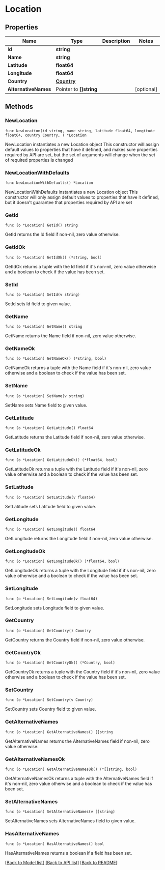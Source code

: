 # Location

## Properties

Name | Type | Description | Notes
------------ | ------------- | ------------- | -------------
**Id** | **string** |  | 
**Name** | **string** |  | 
**Latitude** | **float64** |  | 
**Longitude** | **float64** |  | 
**Country** | [**Country**](Country.md) |  | 
**AlternativeNames** | Pointer to **[]string** |  | [optional] 

## Methods

### NewLocation

`func NewLocation(id string, name string, latitude float64, longitude float64, country Country, ) *Location`

NewLocation instantiates a new Location object
This constructor will assign default values to properties that have it defined,
and makes sure properties required by API are set, but the set of arguments
will change when the set of required properties is changed

### NewLocationWithDefaults

`func NewLocationWithDefaults() *Location`

NewLocationWithDefaults instantiates a new Location object
This constructor will only assign default values to properties that have it defined,
but it doesn't guarantee that properties required by API are set

### GetId

`func (o *Location) GetId() string`

GetId returns the Id field if non-nil, zero value otherwise.

### GetIdOk

`func (o *Location) GetIdOk() (*string, bool)`

GetIdOk returns a tuple with the Id field if it's non-nil, zero value otherwise
and a boolean to check if the value has been set.

### SetId

`func (o *Location) SetId(v string)`

SetId sets Id field to given value.


### GetName

`func (o *Location) GetName() string`

GetName returns the Name field if non-nil, zero value otherwise.

### GetNameOk

`func (o *Location) GetNameOk() (*string, bool)`

GetNameOk returns a tuple with the Name field if it's non-nil, zero value otherwise
and a boolean to check if the value has been set.

### SetName

`func (o *Location) SetName(v string)`

SetName sets Name field to given value.


### GetLatitude

`func (o *Location) GetLatitude() float64`

GetLatitude returns the Latitude field if non-nil, zero value otherwise.

### GetLatitudeOk

`func (o *Location) GetLatitudeOk() (*float64, bool)`

GetLatitudeOk returns a tuple with the Latitude field if it's non-nil, zero value otherwise
and a boolean to check if the value has been set.

### SetLatitude

`func (o *Location) SetLatitude(v float64)`

SetLatitude sets Latitude field to given value.


### GetLongitude

`func (o *Location) GetLongitude() float64`

GetLongitude returns the Longitude field if non-nil, zero value otherwise.

### GetLongitudeOk

`func (o *Location) GetLongitudeOk() (*float64, bool)`

GetLongitudeOk returns a tuple with the Longitude field if it's non-nil, zero value otherwise
and a boolean to check if the value has been set.

### SetLongitude

`func (o *Location) SetLongitude(v float64)`

SetLongitude sets Longitude field to given value.


### GetCountry

`func (o *Location) GetCountry() Country`

GetCountry returns the Country field if non-nil, zero value otherwise.

### GetCountryOk

`func (o *Location) GetCountryOk() (*Country, bool)`

GetCountryOk returns a tuple with the Country field if it's non-nil, zero value otherwise
and a boolean to check if the value has been set.

### SetCountry

`func (o *Location) SetCountry(v Country)`

SetCountry sets Country field to given value.


### GetAlternativeNames

`func (o *Location) GetAlternativeNames() []string`

GetAlternativeNames returns the AlternativeNames field if non-nil, zero value otherwise.

### GetAlternativeNamesOk

`func (o *Location) GetAlternativeNamesOk() (*[]string, bool)`

GetAlternativeNamesOk returns a tuple with the AlternativeNames field if it's non-nil, zero value otherwise
and a boolean to check if the value has been set.

### SetAlternativeNames

`func (o *Location) SetAlternativeNames(v []string)`

SetAlternativeNames sets AlternativeNames field to given value.

### HasAlternativeNames

`func (o *Location) HasAlternativeNames() bool`

HasAlternativeNames returns a boolean if a field has been set.


[[Back to Model list]](../README.md#documentation-for-models) [[Back to API list]](../README.md#documentation-for-api-endpoints) [[Back to README]](../README.md)



